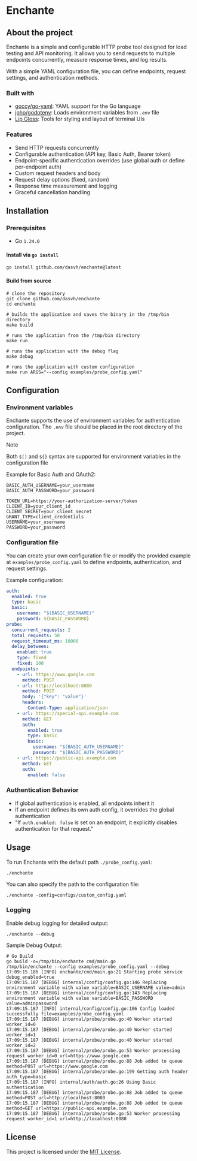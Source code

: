 # Enchante

## About the project 

Enchante is a simple and configurable HTTP probe tool designed for load testing and API monitoring.
It allows you to send requests to multiple endpoints concurrently, measure response times, and log results.

With a simple YAML configuration file, you can define endpoints, request settings, and authentication methods.

### Built with

* [goccy/go-yaml](https://github.com/goccy/go-yaml): YAML support for the Go language
* [joho/godotenv](https://github.com/joho/godotenv): Loads environment variables from `.env` file
* [Lip Gloss](https://github.com/charmbracelet/lipgloss): Tools for styling and layout of terminal UIs

### Features
- Send HTTP requests concurrently
- Configurable authentication (API key, Basic Auth, Bearer token)
- Endpoint-specific authentication overrides (use global auth or define per-endpoint auth)
- Custom request headers and body
- Request delay options (fixed, random)
- Response time measurement and logging
- Graceful cancellation handling

## Installation

### Prerequisites

- Go `1.24.0`

#### Install via `go install`

```shell
go install github.com/dasvh/enchante@latest
```

#### Build from source

```shell
# clone the repository
git clone github.com/dasvh/enchante
cd enchante

# builds the application and saves the binary in the /tmp/bin directory
make build

# runs the application from the /tmp/bin directory
make run

# runs the application with the debug flag
make debug

# runs the application with custom configuration
make run ARGS="--config examples/probe_config.yaml"
```

## Configuration

### Environment variables

Enchante supports the use of environment variables for authentication configuration.
The `.env` file should be placed in the root directory of the project.

> [!NOTE]
> Both `$()` and `${}` syntax are supported for environment variables in the configuration file

Example for Basic Auth and OAuth2:
```shell
BASIC_AUTH_USERNAME=your_username
BASIC_AUTH_PASSWORD=your_password

TOKEN_URL=https://your-authorization-server/token
CLIENT_ID=your_client_id
CLIENT_SECRET=your_client_secret
GRANT_TYPE=client_credentials
USERNAME=your_username
PASSWORD=your_password
```

### Configuration file

You can create your own configuration file or modify the provided example at `examples/probe_config.yaml`
to define endpoints, authentication, and request settings.

Example configuration:
```yaml
auth:
  enabled: true
  type: basic
  basic:
    username: "$(BASIC_USERNAME)"
    password: ${BASIC_PASSWORD}
probe:
  concurrent_requests: 2
  total_requests: 50
  request_timeout_ms: 10000
  delay_between:
    enabled: true
    type: fixed
    fixed: 100
  endpoints:
    - url: https://www.google.com
      method: POST
    - url: http://localhost:8080
      method: POST
      body: '{"key": "value"}'
      headers:
        Content-Type: application/json
    - url: https://special-api.example.com
      method: GET
      auth:
        enabled: true
        type: basic
        basic:
          username: "$(BASIC_AUTH_USERNAME)"
          password: "$(BASIC_AUTH_PASSWORD)"
    - url: https://public-api.example.com
      method: GET
      auth:
        enabled: false
```

### Authentication Behavior

* If global authentication is enabled, all endpoints inherit it
* If an endpoint defines its own auth config, it overrides the global authentication
* "If `auth.enabled: false` is set on an endpoint, it explicitly disables authentication for that request."

## Usage

To run Enchante with the default path `./probe_config.yaml`:

```shell
./enchante
```

You can also specify the path to the configuration file:

```shell
./enchante -config=configs/custom_config.yaml
```

### Logging

Enable debug logging for detailed output:

```shell
./enchante --debug
```

Sample Debug Output:

```shell
# Go Build
go build -o=/tmp/bin/enchante cmd/main.go
/tmp/bin/enchante --config examples/probe_config.yaml --debug
17:09:15.186 [INFO] enchante/cmd/main.go:21 Starting probe service debug_enabled=true
17:09:15.187 [DEBUG] internal/config/config.go:146 Replacing environment variable with value variable=BASIC_USERNAME value=admin
17:09:15.187 [DEBUG] internal/config/config.go:143 Replacing environment variable with value variable=BASIC_PASSWORD value=adminpassword
17:09:15.187 [INFO] internal/config/config.go:106 Config loaded successfully file=examples/probe_config.yaml
17:09:15.187 [DEBUG] internal/probe/probe.go:40 Worker started worker_id=0
17:09:15.187 [DEBUG] internal/probe/probe.go:40 Worker started worker_id=1
17:09:15.187 [DEBUG] internal/probe/probe.go:40 Worker started worker_id=2
17:09:15.187 [DEBUG] internal/probe/probe.go:53 Worker processing request worker_id=0 url=https://www.google.com
17:09:15.187 [DEBUG] internal/probe/probe.go:88 Job added to queue method=POST url=https://www.google.com
17:09:15.187 [DEBUG] internal/probe/probe.go:199 Getting auth header auth_type=basic
17:09:15.187 [INFO] internal/auth/auth.go:26 Using Basic authentication
17:09:15.187 [DEBUG] internal/probe/probe.go:88 Job added to queue method=POST url=http://localhost:8080
17:09:15.187 [DEBUG] internal/probe/probe.go:88 Job added to queue method=GET url=https://public-api.example.com
17:09:15.187 [DEBUG] internal/probe/probe.go:53 Worker processing request worker_id=1 url=http://localhost:8080
```

## License

This project is licensed under the [MIT License](https://github.com/dasvh/enchante/raw/main/LICENSE).
